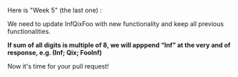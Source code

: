 Here is "Week 5" (the last one) :  

We need to update InfQixFoo with new functionality and keep all previous functionalities.

**If sum of all digits is multiple of 8, we will apppend “Inf” at the very and of response, e.g. (Inf; Qix; FooInf)**    



Now it's time for your pull request! 

